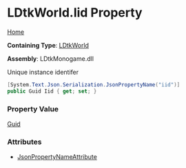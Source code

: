 # LDtkWorld\.Iid Property

[Home](../../../README.md)

**Containing Type**: [LDtkWorld](../README.md)

**Assembly**: LDtkMonogame\.dll

  
 Unique instance identifer 

```csharp
[System.Text.Json.Serialization.JsonPropertyName("iid")]
public Guid Iid { get; set; }
```

### Property Value

[Guid](https://docs.microsoft.com/en-us/dotnet/api/system.guid)

### Attributes

* [JsonPropertyNameAttribute](https://docs.microsoft.com/en-us/dotnet/api/system.text.json.serialization.jsonpropertynameattribute)

